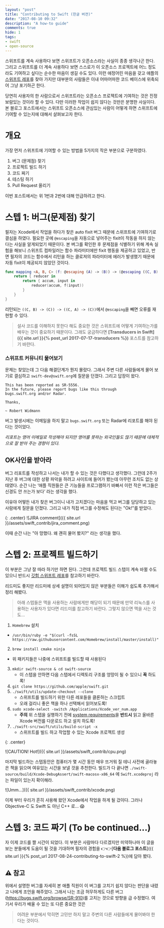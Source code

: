```yaml
---
layout: "post"
title: "Contributing to Swift (한글 버젼)"
date: "2017-08-10 09:32"
description: "A how-to guide"
comments: true
hide: 1
tags:
- swift
- open-source
---
```


스위프트를 계속 사용하다 보면 스위프트가 오픈소스라는 사실이 종종 생각나곤 한다. 그리고 스위프트를 더 계속 사용하다 보면 스스로가 이 오픈소스 프로젝트에  어느 정도라도 기여하고 싶다는 순수한 마음이 생길 수도 있다. 이런 애정어린 마음을 갖고 애플의 [스위프트 레포](https://github.com/apple/swift)를 찾아 가지만 대부분의 사람들은 이내 어마어마한 코드 베이스에  위축되어 그냥 포기하곤 한다.

당연히 사용자의 한 사람으로서 스위프트라는 오픈소스 프로젝트에 기여하는 것은 진정 보람있는 것이라 할 수 있다. 다만 이러한 작업이 쉽지 않다는 것만은 분명한 사실이다. 본 블로그 포스트에서는 스위프트 오픈소스에 관심있는 사람이 어떻게 하면 스위프트에 기여할 수 있는지에 대해서 살펴보고자 한다.

# 개요
가장 먼저 스위프트에 기여할 수 있는 방법을 5가지의 작은 부분으로 구분하였다.

1. 버그 (문제점) 찾기
2. 프로젝트 빌드 하기
3. 코드 짜기
4. 테스팅 하기
5. Pull Request 올리기

이번 포스트에서는 위 1번과 2번에 대해 언급하려고 한다.

# 스텝 1: 버그(문제점) 찾기
필자는 Xcode에서 작업을 하다가 찾은 auto fixit 버그 때문에 스위프트에 기여하기로 결심을 하였다.   필요한 곳에 `@escaping`을 자동으로 넣어주는 fixit이 작동을 하지 않는다는 사실을 알게되었기 때문이다. 본 버그를 확인한 후 문제점을 식별하기 위해 계속 실험을 해보니 스위프트 컴파일러는 함수 파라미터에만 fixit 행동을 제공하고 있었고, 반면 필자의 코드는 함수에서 리턴을 하는 클로져의 파라미터에 에러가 발생했기 때문에 자동 fixit이 제공되지 않았던 것이다. 

```swift
func mapping <A, B, C> (f: @escaping (A) -> (B)) -> (@escaping ((C, B) -> (C))) -> (C, A) -> (C) {
    return { reducer in
        return { accum, input in
            reducer(accum, f(input))
        }
    }
}
```

리턴되는 `((C, B) -> (C)) -> ((C, A) -> (C))`에서 `@escaping`을 빼면 오류를  재현할 수 있다.

> 설사 코드를 이해하지 못한다 해도 중요한 것은 스위프트에 어떻게 기여하는가를 배우는 것이 중요하기 때문이다. 그래도 궁금하다면 **[Transducers in Swift]({{ site.url }}{% post_url 2017-07-17-transducers %})** 포스트를 참고하기 바란다.

### 스위프트 커뮤니티 물어보기
문제는 찾았는데 그 다음 해결단계가 뭔지 몰랐다. 그래서 주변 다른 사람들에게 물어 보기로 결심하고 `swift-dev@swift.org`에 질문을 던졌다. 그리고 답장이 왔다.

```
This has been reported as SR-5556.
In the future, please report bugs like this through bugs.swift.org and/or Radar.

Thanks,

~ Robert Widmann
```

버그 발생시에는 이메일을 하지 말고 `bugs.swift.org` 또는 Radar에 리포트를 해야 된다는 것이었다.

*리포트는 영어 이메일로 작성해야 되지만 영어를 못하는 외국인들도 많기 때문에 대체적으로 잘 받아 주는 경향이 있다.*

## OK사인을 받아라
버그 리포트를 작성하고 나서는 내가 할 수 있는 것은 다했다고 생각했다. 그런데 2주가 지난 후 버그에 대한 상황 파악을 하려고 사이트에 들어가 봤는데 아무런 조치도 없는 상태였다. 순간 나는 ‘애플 직원들은 큰 기능들을 프로그램하기 바빠서 이런 작은 버그들은 신경도 안 쓰는가 보다’ 라는 생각을 했다. 

이유야 어떻든 내가 찾은 버그이니 내가 고치겠다는 마음을 먹고 버그를 담당하고 있는 사람에게 질문을 던졌다. 그리고 내가 직접 버그를 수정해도 된다는 "Ok!"를 받았다. 

{: .center}
![JIRA comment]({{ site.url }}/assets/swift_contrib/jira_comment.png)

이때 순간 나는 "아  망했다. 왜 괜히 물어 봤지?" 라는 생각을 했다.

# 스텝 2: 프로젝트 빌드하기
이 부분은 그냥 잘 따라 하기만 하면 된다. 그런데 프로젝트 빌드 스텝이 계속 바뀔 수도 있으니 반드시 [깃험 스위프트 레포](https://github.com/apple/swift/blob/master/README.md)를 참고하기 바란다.

리드미도 좋지만 리드미에 상세 설명이 되어있지 않은 부분들은 이해가 쉽도록 추가해서 정리 해봤다.

> 아래 스텝들은 맥을 사용하는 사람에게만 해당이 되기 때문에  만약 리눅스를 사용하는 사용자가 있다면 리드미를 참고하기 바란다. 그렇지 않으면 맥을 사는 것도...


1. `Homebrew` 설치
  - `/usr/bin/ruby -e "$(curl -fsSL https://raw.githubusercontent.com/Homebrew/install/master/install)"`
2. `brew install cmake ninja`
  - 위 패키지들은 나중에 스위프트를 빌드할 때 사용된다
3. `mkdir swift-source & cd swift-source`
    - 이 스텝을 안하면 다음 스텝에서 디렉토리 구조를 엉망이  될 수 있으니 **꼭** 하도록!
4. `git clone https://github.com/apple/swift.git`
5. `./swift/utils/update-checkout --clone`
   - 스위프트를 빌드하기 위한 다른 레포들을 클론하는 스크립트
    - 오래 걸리니 좋은 책을 하나 선택해서 읽어보도록!
6. `sudo xcode-select -switch /Applications/Xcode_ver_num.app`
   - **주의** 위 스텝을 실행하기 전에 [system requirements](https://github.com/apple/swift/blob/master/README.md#system-requirements)을 **반드시** 읽고 올바른 Xcode 버전를 다운로드 하고 설치 하도록!
7. `./swift-src/swift/utils/build-script -x`
    - 스위프트를 빌드 하고 작업할 수 있는 Xcode 프로젝트 생성

{: .center}

![CAUTION! Hot!]({{ site.url }}/assets/swift_contrib/cpu.png)

마지막 빌드하는 스텝동안은 컴퓨터가 몇 시간 동안 매우 뜨거워 질 테니 사전에 골라놓은 책을 읽으며 여유있는 시간을 보낼 것을 추천한다. 빌드가 다 끝나면 `./swift-source/build/Xcode-DebugAssert/swift-macosx-x86_64` 에 `Swift.xcodeproj` 라는 파일이 있는지 확이해라.

![Umm...]({{ site.url }}/assets/swift_contrib/xcode.png)

이제 부터 우리가 흔히 사용해 왔던 Xcode에서 작업을 하게 될 겄이다. 그러나 Objective-C 도 Swift 도 아닌 C++ 로… 😱

# 스텝 3: 코드 짜기 (To be continued...)
자 이제 코드를 짤 시간이 되었다. 이 부분은 사람마다 다르겠지만 미약하나마 이 글을 보는 분들에게 도움이 될 것을 기대하며 필자의 경험을 👉👉[**다음 블로그 포스트**]({{ site.url }}{% post_url 2017-08-24-contributing-to-swift-2 %})에  담아 봤다.

## ⚠️ 참고

위에서 설명한 버그를 자세히 본 애플 직원이 이 버그를 고치기 쉽지 않다는 판단을 내렸고 나에게 조언을 해주었다. 그래서 나는 조금 허무하게도 다른 버그(https://bugs.swift.org/browse/SR-910)를 고치는 것으로 방향을 급 수정했다. 여기서 우리가 배울 수 있는 또 다른 중요한 것은 

> 어려운 부분에서 막히면 고민만 하지 말고 주변의 다른 사람들에게 물어봐야 한다는 것이다.
